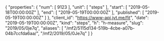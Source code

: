 {
  "properties": {
    "num": [
      9123
    ],
    "unit": [
      "steps"
    ],
    "start": [
      "2019-05-18T00:00:00Z"
    ],
    "end": [
      "2019-05-19T00:00:00Z"
    ],
    "published": [
      "2019-05-19T00:00:00Z"
    ]
  },
  "client_id": "https://www-api.jvt.me/fit",
  "date": "2019-05-19T00:00:00Z",
  "kind": "steps",
  "h": "h-measure",
  "slug": "2019/05/0je7q",
  "aliases": [
    "/mf2/5115d134-519b-4cbe-a07b-04b7ccfda6aa/",
    "/mf2/2019/05/0Je7q"
  ]
}

